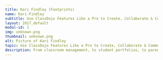 ```yaml
---
title: Kari Findley (Footprints)
name: Kari-Findley
subtitle: Use ClassDojo Features Like a Pro to Create, Collaborate & Communicate (In Depth)
layout: 2017_default
modal-id: 1
img: unknown.png
thumbnail: unknown.png
alt: Picture of Kari Findley
topic: Use ClassDojo Features Like a Pro to Create, Collaborate & Communicate (In Depth)
description: From classroom management, to student portfolios, to parent communication, to school-wide collaboration, ClassDojo can help teachers and administrators create positive classroom and school communities that will make this school year their best year yet...and it's free!   This session, led by a ClassDojo Ambassador and Mentor, will give participants an in-depth, hands-on look at the many exciting and engaging features of ClassDojo, including the new Classroom Toolkit, Student Stories, Big Ideas series, Class Story, School Directory and much, much more!  Whether you've never heard of ClassDojo before, are in need of guidance on more effective implementation in your classroom or are an avid ClassDojo veteran, this presentation will provide you with the latest information, support and pro tips you'll need to turn your classroom into a ClassDojo community today! Perfect follow-up for those who participated in the ClassDojo Slam Dunk! 
---
```


